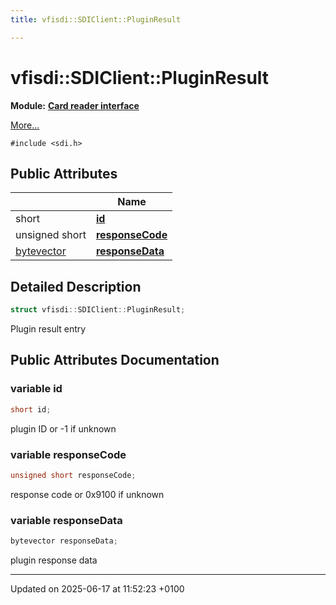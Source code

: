 ```yaml
---
title: vfisdi::SDIClient::PluginResult

---
```


# vfisdi::SDIClient::PluginResult

**Module:** **[Card reader interface](group__sdicrd.md)**



 [More...](#detailed-description)


`#include <sdi.h>`

## Public Attributes

|                | Name           |
| -------------- | -------------- |
| short | **[id](structvfisdi_1_1_s_d_i_client_1_1_plugin_result.md#variable-id)**  |
| unsigned short | **[responseCode](structvfisdi_1_1_s_d_i_client_1_1_plugin_result.md#variable-responsecode)**  |
| [bytevector](classvfisdi_1_1_s_d_i_client.md#typedef-bytevector) | **[responseData](structvfisdi_1_1_s_d_i_client_1_1_plugin_result.md#variable-responsedata)**  |

## Detailed Description

```cpp
struct vfisdi::SDIClient::PluginResult;
```


Plugin result entry 

## Public Attributes Documentation

### variable id

```cpp
short id;
```


plugin ID or -1 if unknown 


### variable responseCode

```cpp
unsigned short responseCode;
```


response code or 0x9100 if unknown 


### variable responseData

```cpp
bytevector responseData;
```


plugin response data 


-------------------------------

Updated on 2025-06-17 at 11:52:23 +0100